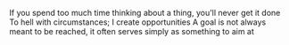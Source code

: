  If you spend too much time thinking about a thing, you'll never get it done
To hell with circumstances; I create opportunities
A goal is not always meant to be reached, it often serves simply as something to aim at
